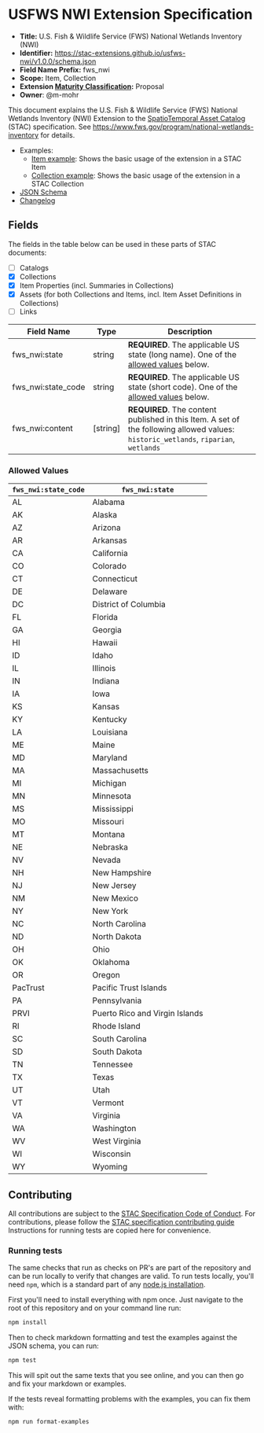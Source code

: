 # USFWS NWI Extension Specification

- **Title:** U.S. Fish & Wildlife Service (FWS) National Wetlands Inventory (NWI)
- **Identifier:** <https://stac-extensions.github.io/usfws-nwi/v1.0.0/schema.json>
- **Field Name Prefix:** fws_nwi
- **Scope:** Item, Collection
- **Extension [Maturity Classification](https://github.com/radiantearth/stac-spec/tree/master/extensions/README.md#extension-maturity):** Proposal
- **Owner**: @m-mohr

This document explains the U.S. Fish & Wildlife Service (FWS) National Wetlands Inventory (NWI) Extension to the
[SpatioTemporal Asset Catalog](https://github.com/radiantearth/stac-spec) (STAC) specification.
See <https://www.fws.gov/program/national-wetlands-inventory> for details.

- Examples:
  - [Item example](examples/item.json): Shows the basic usage of the extension in a STAC Item
  - [Collection example](examples/collection.json): Shows the basic usage of the extension in a STAC Collection
- [JSON Schema](json-schema/schema.json)
- [Changelog](./CHANGELOG.md)

## Fields

The fields in the table below can be used in these parts of STAC documents:
- [ ] Catalogs
- [x] Collections
- [x] Item Properties (incl. Summaries in Collections)
- [x] Assets (for both Collections and Items, incl. Item Asset Definitions in Collections)
- [ ] Links

| Field Name         | Type      | Description                                                  |
| ------------------ | --------- | ------------------------------------------------------------ |
| fws_nwi:state      | string    | **REQUIRED**. The applicable US state (long name). One of the [allowed values](#allowed-values) below. |
| fws_nwi:state_code | string    | **REQUIRED**. The applicable US state (short code). One of the [allowed values](#allowed-values) below. |
| fws_nwi:content    | \[string] | **REQUIRED**. The content published in this Item. A set of the following allowed values: `historic_wetlands`, `riparian`, `wetlands` |

### Allowed Values

| `fws_nwi:state_code` | `fws_nwi:state`                |
| -------------------- | ------------------------------ |
| AL                   | Alabama                        |
| AK                   | Alaska                         |
| AZ                   | Arizona                        |
| AR                   | Arkansas                       |
| CA                   | California                     |
| CO                   | Colorado                       |
| CT                   | Connecticut                    |
| DE                   | Delaware                       |
| DC                   | District of Columbia           |
| FL                   | Florida                        |
| GA                   | Georgia                        |
| HI                   | Hawaii                         |
| ID                   | Idaho                          |
| IL                   | Illinois                       |
| IN                   | Indiana                        |
| IA                   | Iowa                           |
| KS                   | Kansas                         |
| KY                   | Kentucky                       |
| LA                   | Louisiana                      |
| ME                   | Maine                          |
| MD                   | Maryland                       |
| MA                   | Massachusetts                  |
| MI                   | Michigan                       |
| MN                   | Minnesota                      |
| MS                   | Mississippi                    |
| MO                   | Missouri                       |
| MT                   | Montana                        |
| NE                   | Nebraska                       |
| NV                   | Nevada                         |
| NH                   | New Hampshire                  |
| NJ                   | New Jersey                     |
| NM                   | New Mexico                     |
| NY                   | New York                       |
| NC                   | North Carolina                 |
| ND                   | North Dakota                   |
| OH                   | Ohio                           |
| OK                   | Oklahoma                       |
| OR                   | Oregon                         |
| PacTrust             | Pacific Trust Islands          |
| PA                   | Pennsylvania                   |
| PRVI                 | Puerto Rico and Virgin Islands |
| RI                   | Rhode Island                   |
| SC                   | South Carolina                 |
| SD                   | South Dakota                   |
| TN                   | Tennessee                      |
| TX                   | Texas                          |
| UT                   | Utah                           |
| VT                   | Vermont                        |
| VA                   | Virginia                       |
| WA                   | Washington                     |
| WV                   | West Virginia                  |
| WI                   | Wisconsin                      |
| WY                   | Wyoming                        |

## Contributing

All contributions are subject to the
[STAC Specification Code of Conduct](https://github.com/radiantearth/stac-spec/blob/master/CODE_OF_CONDUCT.md).
For contributions, please follow the
[STAC specification contributing guide](https://github.com/radiantearth/stac-spec/blob/master/CONTRIBUTING.md) Instructions
for running tests are copied here for convenience.

### Running tests

The same checks that run as checks on PR's are part of the repository and can be run locally to verify that changes are valid. 
To run tests locally, you'll need `npm`, which is a standard part of any [node.js installation](https://nodejs.org/en/download/).

First you'll need to install everything with npm once. Just navigate to the root of this repository and on 
your command line run:
```bash
npm install
```

Then to check markdown formatting and test the examples against the JSON schema, you can run:
```bash
npm test
```

This will spit out the same texts that you see online, and you can then go and fix your markdown or examples.

If the tests reveal formatting problems with the examples, you can fix them with:
```bash
npm run format-examples
```

